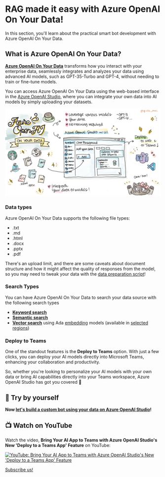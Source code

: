 # RAG made it easy with Azure OpenAI On Your Data!

In this section, you'll learn about the practical smart bot development with Azure OpenAI On Your Data.

## What is Azure OpenAI On Your Data?

[**Azure OpenAI On Your Data**](https://learn.microsoft.com/azure/ai-services/openai/concepts/use-your-data) transforms how you interact with your enterprise data, seamlessly integrates and analyzes your data using advanced AI models, such as GPT-35-Turbo and GPT-4, without needing to train or fine-tune models.

You can access Azure OpenAI On Your Data using the web-based interface in the [Azure OpenAI Studio](https://oai.azure.com/), where you can integrate your own data into AI models by simply uploading your datasets.

![Azure OpenAI On Your Data doodle](../images/aoai-on-your-data.png)

### Data types

Azure OpenAI On Your Data supports the following file types:
- .txt
- .md
- .html
- .docx
- .pptx
- .pdf

There's an upload limit, and there are some caveats about document structure and how it might affect the quality of responses from the model, so you may need to tweak your data with the [data preparation script](https://github.com/microsoft/sample-app-aoai-chatGPT/tree/main/scripts#data-preparation)!

### Search Types

You can have Azure OpenAI On Your Data to search your data source with the following search types

- [**Keyword search**](https://learn.microsoft.com/azure/search/search-lucene-query-architecture)
- [**Semantic search**](https://learn.microsoft.com/azure/search/semantic-search-overview)
- [**Vector search**](https://learn.microsoft.com/en-us/azure/search/vector-search-overview) using Ada [embedding](https://learn.microsoft.com/azure/ai-services/openai/concepts/understand-embeddings) models (available in [selected regions](https://learn.microsoft.com/azure/ai-services/openai/concepts/models#embeddings-models))

### Deploy to Teams

One of the standout features is the **Deploy to Teams** option. With just a few clicks, you can deploy your AI models directly into Microsoft Teams, enhancing your collaboration and productivity.

So, whether you're looking to personalize your AI models with your own data or bring AI capabilities directly into your Teams workspace, Azure OpenAI Studio has got you covered 💪

## 🚀 Try by yourself

**Now [let's build a custom bot using your data on Azure OpenAI Studio](sample/README.md)!**

## 📺 Watch on YouTube

Watch the video, **Bring Your AI App to Teams with Azure OpenAI Studio's New 'Deploy to a Teams App' Feature** on YouTube:

[![YouTube: Bring Your AI App to Teams with Azure OpenAI Studio's New 'Deploy to a Teams App' Feature](https://img.youtube.com/vi/1k4XGgsqfTM/0.jpg)](https://youtu.be/1k4XGgsqfTM?si=909QFuvEcSfwo7rh)

[Subscribe us!](https://www.youtube.com/channel/UCV_6HOhwxYLXAGd-JOqKPoQ?sub_confirmation=1)